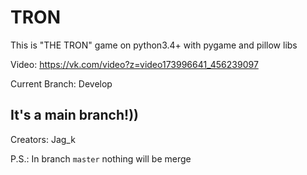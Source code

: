 # TRON
 This is "THE TRON" game on python3.4+ with pygame and pillow libs
 
 Video: https://vk.com/video?z=video173996641_456239097

 Current Branch: Develop

 ## It's a main branch!))


Creators: Jag_k

P.S.: In branch `master` nothing will be merge
